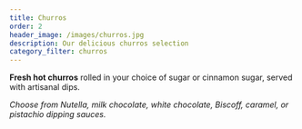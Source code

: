 ```yaml
---
title: Churros
order: 2
header_image: /images/churros.jpg
description: Our delicious churros selection
category_filter: churros
---
```


**Fresh hot churros** rolled in your choice of sugar or cinnamon sugar, served with artisanal dips.

*Choose from Nutella, milk chocolate, white chocolate, Biscoff, caramel, or pistachio dipping sauces.*